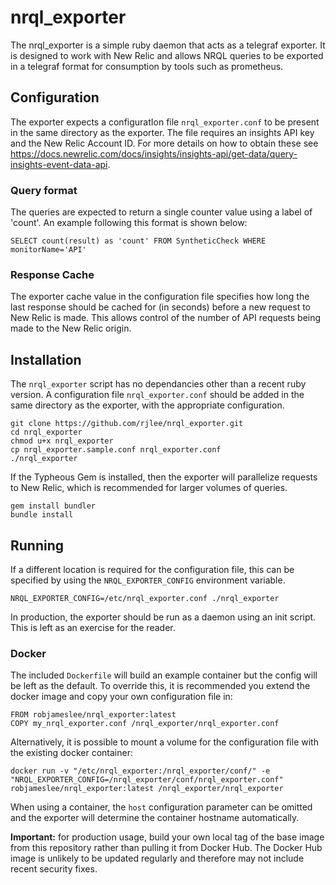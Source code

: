 # nrql_exporter

The nrql_exporter is a simple ruby daemon that acts as a telegraf exporter.  It is designed to work with New Relic and allows NRQL queries to be exported in a telegraf format for consumption by tools such as prometheus.

## Configuration

The exporter expects a configuratIon file `nrql_exporter.conf` to be present in the same directory as the exporter.  The file requires an insights API key and the New Relic Account ID.  For more details on how to obtain these see https://docs.newrelic.com/docs/insights/insights-api/get-data/query-insights-event-data-api.

### Query format

The queries are expected to return a single counter value using a label of 'count'.  An example following this format is shown below:

```
SELECT count(result) as 'count' FROM SyntheticCheck WHERE monitorName='API'
```

### Response Cache

The exporter cache value in the configuration file specifies how long the last response should be cached for (in seconds) before a new request to New Relic is made.  This allows control of the number of API requests being made to the New Relic origin.

## Installation

The `nrql_exporter` script has no dependancies other than a recent ruby version.  A configuration file `nrql_exporter.conf` should be added in the same directory as the exporter, with the appropriate configuration.

```
git clone https://github.com/rjlee/nrql_exporter.git
cd nrql_exporter
chmod u+x nrql_exporter
cp nrql_exporter.sample.conf nrql_exporter.conf
./nrql_exporter
```

If the Typheous Gem is installed, then the exporter will parallelize requests to New Relic, which is recommended for larger volumes of queries.

```
gem install bundler
bundle install
```

## Running

If a different location is required for the configuration file, this can be specified by using the `NRQL_EXPORTER_CONFIG` environment variable.

```
NRQL_EXPORTER_CONFIG=/etc/nrql_exporter.conf ./nrql_exporter
```

In production, the exporter should be run as a daemon using an init script.  This is left as an exercise for the reader.

### Docker

The included `Dockerfile` will build an example container but the config will be left as the default. To override this, it is recommended you extend the docker image and copy your own configuration file in:

```
FROM robjameslee/nrql_exporter:latest
COPY my_nrql_exporter.conf /nrql_exporter/nrql_exporter.conf
```

Alternatively, it is possible to mount a volume for the configuration file with the existing docker container:

```
docker run -v "/etc/nrql_exporter:/nrql_exporter/conf/" -e "NRQL_EXPORTER_CONFIG=/nrql_exporter/conf/nrql_exporter.conf" robjameslee/nrql_exporter:latest /nrql_exporter/nrql_exporter
```

When using a container, the `host` configuration parameter can be omitted and the exporter will determine the container hostname automatically.

**Important:** for production usage, build your own local tag of the base image from this repository rather than pulling it from Docker Hub. The Docker Hub image is unlikely to be updated regularly and therefore may not include recent security fixes.

